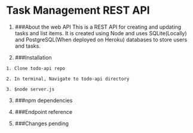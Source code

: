 # Task Management REST API

1. ###About the web API
This is a REST API for creating and updating tasks and list items. It is created using Node and uses SQLite(Locally) and PostgreSQL(When deployed on Heroku) databases
to store users and tasks.

2. ###Installation

``1. Clone todo-api repo``

``2. In terminal, Navigate to todo-api directory``

``3. $node server.js``

3. ###npm dependencies

4. ###Endpoint reference

5. ###Changes pending


